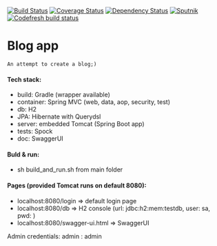 [![Build Status](https://travis-ci.org/dawidkotarba/blog.svg?branch=master)](https://travis-ci.org/dawidkotarba/blog) [![Coverage Status](https://coveralls.io/repos/github/dawidkotarba/blog/badge.svg?branch=master)](https://coveralls.io/github/dawidkotarba/blog?branch=master)
[![Dependency Status](https://www.versioneye.com/user/projects/5a2448c90fb24f1d20eb4df0/badge.svg?style=flat-square)](https://www.versioneye.com/user/projects/5a2448c90fb24f1d20eb4df0)
[![Sputnik](https://sputnik.ci/conf/badge)](https://sputnik.ci/app#/builds/dawidkotarba/blog)
[![Codefresh build status]( https://g.codefresh.io/api/badges/build?repoOwner=dawidkotarba&repoName=blog&branch=master&pipelineName=blog&accountName=dawidkotarba&type=cf-1)]( https://g.codefresh.io/repositories/dawidkotarba/blog/builds?filter=trigger:build;branch:master;service:5a2afb558786060001b2b9f4~blog)

# Blog app
    An attempt to create a blog;)

#### Tech stack:
- build: Gradle (wrapper available)
- container: Spring MVC (web, data, aop, security, test)
- db: H2
- JPA: Hibernate with Querydsl
- server: embedded Tomcat (Spring Boot app)
- tests: Spock
- doc: SwaggerUI

#### Buld & run:
- sh build_and_run.sh from main folder

#### Pages (provided Tomcat runs on default 8080):
- localhost:8080/login => default login page
- localhost:8080/db => H2 console (url: jdbc:h2:mem:testdb, user: sa, pwd: <blank>)
- localhost:8080/swagger-ui.html => SwaggerUI

Admin credentials: admin : admin
